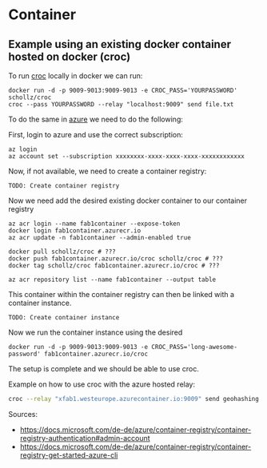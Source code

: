 # Container

## Example using an existing docker container hosted on docker (croc)

To run [croc](https://github.com/schollz/croc) locally in docker we can run:

```docker
docker run -d -p 9009-9013:9009-9013 -e CROC_PASS='YOURPASSWORD' schollz/croc
croc --pass YOURPASSWORD --relay "localhost:9009" send file.txt
```

To do the same in [azure](https://portal.azure.com) we need to do the following:

First, login to azure and use the correct subscription:

```az
az login
az account set --subscription xxxxxxxx-xxxx-xxxx-xxxx-xxxxxxxxxxxx
```

Now, if not available, we need to create a container registry:

```az
TODO: Create container registry
```

Now we need add the desired existing docker container to our container registry

```az
az acr login --name fab1container --expose-token
docker login fab1container.azurecr.io
az acr update -n fab1container --admin-enabled true

docker pull schollz/croc # ???
docker push fab1container.azurecr.io/croc schollz/croc # ???
docker tag schollz/croc fab1container.azurecr.io/croc # ???

az acr repository list --name fab1container --output table
```

This container within the container registry can then be linked with a container instance.

```az
TODO: Create container instance
```

Now we run the container instance using the desired

```az
docker run -d -p 9009-9013:9009-9013 -e CROC_PASS='long-awesome-password' fab1container.azurecr.io/croc
```

The setup is complete and we should be able to use croc.

Example on how to use croc with the azure hosted relay:

```sh
croc --relay "xfab1.westeurope.azurecontainer.io:9009" send geohashing.png
```

Sources:

- <https://docs.microsoft.com/de-de/azure/container-registry/container-registry-authentication#admin-account>
- <https://docs.microsoft.com/de-de/azure/container-registry/container-registry-get-started-azure-cli>
